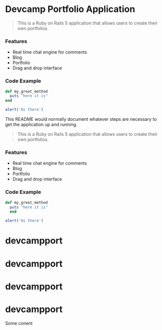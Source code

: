 # Devcamp Portfolio Application
> This is a Ruby on Rails 5 application that allows users to create their own portfolios.
### Features

- Real time chat engine for comments
- Blog
- Portfolio
- Drag and drop interface

### Code Example
```ruby
def my_great_method
  puts "here it is"
end
```
```javascript
alert('Hi there')
```

This README would normally document whatever steps are necessary to get the
application up and running.
> This is a Ruby on Rails 5 application that allows users to create their own portfolios.
### Features

- Real time chat engine for comments
- Blog
- Portfolio
- Drag and drop interface
### Code Example
```ruby
def my_great_method
  puts "here it is"
  end
  ```
  ```javascript
  alert('Hi there')
  ```
  # devcampport
# devcampport
# devcampport
# devcampport
 Some conent